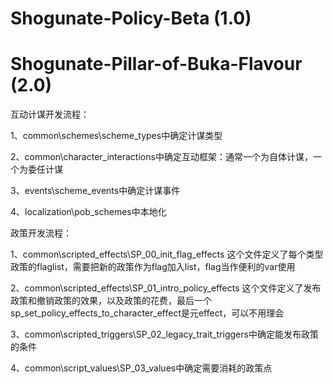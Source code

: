 # Shogunate-Policy-Beta (1.0)
# Shogunate-Pillar-of-Buka-Flavour (2.0)

互动计谋开发流程：

1、common\schemes\scheme_types中确定计谋类型

2、common\character_interactions中确定互动框架：通常一个为自体计谋，一个为委任计谋

3、events\scheme_events中确定计谋事件

4、localization\pob_schemes中本地化

政策开发流程：

1、common\scripted_effects\SP_00_init_flag_effects
这个文件定义了每个类型政策的flaglist，需要把新的政策作为flag加入list，flag当作便利的var使用

2、common\scripted_effects\SP_01_intro_policy_effects
这个文件定义了发布政策和撤销政策的效果，以及政策的花费，最后一个sp_set_policy_effects_to_character_effect是元effect，可以不用理会

3、common\scripted_triggers\SP_02_legacy_trait_triggers中确定能发布政策的条件

4、common\script_values\SP_03_values中确定需要消耗的政策点

